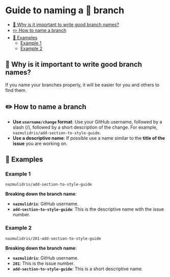 # Guide to naming a 🌳 branch
<a id="markdown-guide-to-naming-a-%F0%9F%8C%B3-branch" name="guide-to-naming-a-%F0%9F%8C%B3-branch"></a>

<!-- TOC -->

- [🎈 Why is it important to write good branch names?](#-why-is-it-important-to-write-good-branch-names)
- [✏️ How to name a branch](#-how-to-name-a-branch)
- [🌺 Examples](#-examples)
  - [Example 1](#example-1)
  - [Example 2](#example-2)

<!-- /TOC -->

## 🎈 Why is it important to write good branch names?
<a id="markdown-%F0%9F%8E%88-why-is-it-important-to-write-good-branch-names%3F" name="%F0%9F%8E%88-why-is-it-important-to-write-good-branch-names%3F"></a>

If you name your branches properly, it will be easier for you and others to find them.

## ✏️ How to name a branch
<a id="markdown-%E2%9C%8F%EF%B8%8F-how-to-name-a-branch" name="%E2%9C%8F%EF%B8%8F-how-to-name-a-branch"></a>


- **Use `username/change` format**: Use your GitHub username, followed by a slash (/), followed by a
  short description of the change. For example, `nazmulidris/add-section-to-style-guide`.
- **Use a descriptive name**: If possible use a name similar to the **title of the issue** you are
  working on.

## 🌺 Examples
<a id="markdown-%F0%9F%8C%BA-examples" name="%F0%9F%8C%BA-examples"></a>


### Example 1
<a id="markdown-example-1" name="example-1"></a>


```
nazmulidris/add-section-to-style-guide
```

**Breaking down the branch name**:

- **`nazmulidris`**: GitHub username.
- **`add-section-to-style-guide`**: This is the descriptive name with the issue number.

### Example 2
<a id="markdown-example-2" name="example-2"></a>


```
nazmulidris/201-add-section-to-style-guide
```

**Breaking down the branch name**:

- **`nazmulidris`**: GitHub username.
- **`201`**: This is the issue number.
- **`add-section-to-style-guide`**: This is a short descriptive name.
